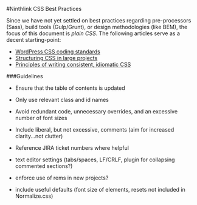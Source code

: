 #Ninthlink CSS Best Practices

Since we have not yet settled on best practices regarding pre-processors (Sass), build tools (Gulp/Grunt), or design methodologies (like BEM), the focus of this document is *plain CSS*. The following articles serve as a decent starting-point:

* [WordPress CSS coding standards](https://make.wordpress.org/core/handbook/best-practices/coding-standards/css/)
* [Structuring CSS in large projects](https://medium.com/peergrade-io/structuring-css-in-large-projects-37f1695f5ec8#.7f42jl9ke)
* [Principles of writing consistent, idiomatic CSS](https://github.com/necolas/idiomatic-css)

###Guidelines

* Ensure that the table of contents is updated
* Only use relevant class and id names
* Avoid redundant code, unnecessary overrides, and an excessive number of font sizes
* Include liberal, but not excessive, comments (aim for increased clarity...not clutter)
* Reference JIRA ticket numbers where helpful

* text editor settings (tabs/spaces, LF/CRLF, plugin for collapsing commented sections?)
* enforce use of rems in new projects?
* include useful defaults (font size of elements, resets not included in Normalize.css)
